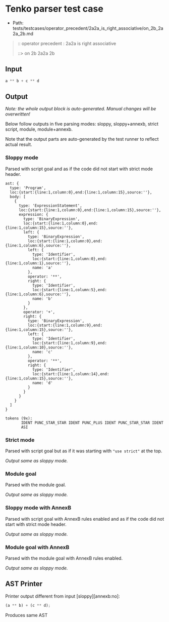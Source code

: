 # Tenko parser test case

- Path: tests/testcases/operator_precedent/2a2a_is_right_associative/on_2b_2a2a_2b.md

> :: operator precedent : 2a2a is right associative
>
> ::> on 2b 2a2a 2b

## Input

`````js
a ** b + c ** d
`````

## Output

_Note: the whole output block is auto-generated. Manual changes will be overwritten!_

Below follow outputs in five parsing modes: sloppy, sloppy+annexb, strict script, module, module+annexb.

Note that the output parts are auto-generated by the test runner to reflect actual result.

### Sloppy mode

Parsed with script goal and as if the code did not start with strict mode header.

`````
ast: {
  type: 'Program',
  loc:{start:{line:1,column:0},end:{line:1,column:15},source:''},
  body: [
    {
      type: 'ExpressionStatement',
      loc:{start:{line:1,column:0},end:{line:1,column:15},source:''},
      expression: {
        type: 'BinaryExpression',
        loc:{start:{line:1,column:0},end:{line:1,column:15},source:''},
        left: {
          type: 'BinaryExpression',
          loc:{start:{line:1,column:0},end:{line:1,column:6},source:''},
          left: {
            type: 'Identifier',
            loc:{start:{line:1,column:0},end:{line:1,column:1},source:''},
            name: 'a'
          },
          operator: '**',
          right: {
            type: 'Identifier',
            loc:{start:{line:1,column:5},end:{line:1,column:6},source:''},
            name: 'b'
          }
        },
        operator: '+',
        right: {
          type: 'BinaryExpression',
          loc:{start:{line:1,column:9},end:{line:1,column:15},source:''},
          left: {
            type: 'Identifier',
            loc:{start:{line:1,column:9},end:{line:1,column:10},source:''},
            name: 'c'
          },
          operator: '**',
          right: {
            type: 'Identifier',
            loc:{start:{line:1,column:14},end:{line:1,column:15},source:''},
            name: 'd'
          }
        }
      }
    }
  ]
}

tokens (9x):
       IDENT PUNC_STAR_STAR IDENT PUNC_PLUS IDENT PUNC_STAR_STAR IDENT
       ASI
`````

### Strict mode

Parsed with script goal but as if it was starting with `"use strict"` at the top.

_Output same as sloppy mode._

### Module goal

Parsed with the module goal.

_Output same as sloppy mode._

### Sloppy mode with AnnexB

Parsed with script goal with AnnexB rules enabled and as if the code did not start with strict mode header.

_Output same as sloppy mode._

### Module goal with AnnexB

Parsed with the module goal with AnnexB rules enabled.

_Output same as sloppy mode._

## AST Printer

Printer output different from input [sloppy][annexb:no]:

````js
(a ** b) + (c ** d);
````

Produces same AST
